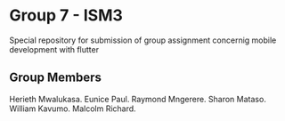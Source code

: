 # Group 7 - ISM3 
Special repository for submission of group assignment concernig mobile development with flutter

## Group Members
Herieth Mwalukasa. 
Eunice Paul. 
Raymond Mngerere. 
Sharon Mataso. 
William Kavumo. 
Malcolm Richard. 
